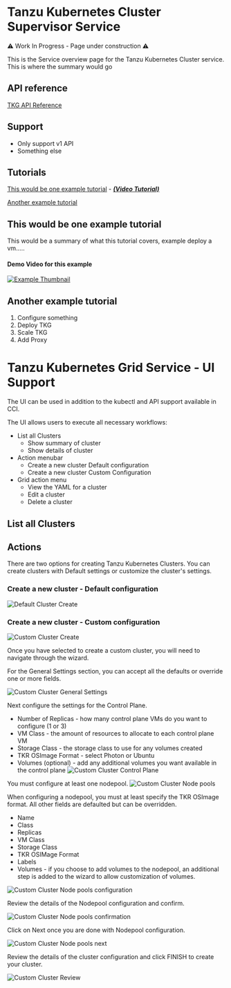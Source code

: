 
# Tanzu Kubernetes Cluster Supervisor Service

⚠️ Work In Progress - Page under construction ⚠️

This is the Service overview page for the Tanzu Kubernetes Cluster service. This is where the summary would go  

## API reference

[TKG API Reference](http://developers.eng.vmware.com/apis/iaas/)

## Support
* Only support v1 API
* Something else


## Tutorials
[This would be one example tutorial](#this-would-be-one-example-tutorial) - [***(Video Tutorial)***](#demo-video-for-this-example)

[Another example tutorial](#another-example-tutorial)


## This would be one example tutorial

This would be a summary of what this tutorial covers, example deploy a vm.....


#### Demo Video for this example

[![Example Thumbnail](source/images/example_thumbnail.PNG "This is an example")](https://www.youtube.com/)

## Another example tutorial
1. Configure something
2. Deploy TKG
3. Scale TKG
4. Add Proxy

# Tanzu Kubernetes Grid Service - UI Support

The UI can be used in addition to the kubectl and API support available in CCI.

The UI allows users to execute all necessary workflows:
- List all Clusters
    - Show summary of cluster
    - Show details of cluster
- Action menubar
    - Create a new cluster Default configuration
    - Create a new cluster Custom Configuration
- Grid action menu
    - View the YAML for a cluster
    - Edit a cluster
    - Delete a cluster

## List all Clusters

## Actions
There are two options for creating Tanzu Kubernetes Clusters. You can create clusters with Default settings or customize the cluster's settings.
### Create a new cluster - Default configuration

![Default Cluster Create](source/images/defaultclustercreate.png "Default Cluster Create")

### Create a new cluster - Custom configuration

![Custom Cluster Create](source/images/customclustercreate.png "Custom Cluster Create")

Once you have selected to create a custom cluster, you will need to navigate through the wizard.

For the General Settings section, you can accept all the defaults or override one or more fields.

![Custom Cluster General Settings](source/images/customgeneralsettings.png "Custom Cluster General Settings")

Next configure the settings for the Control Plane.
- Number of Replicas - how many control plane VMs do you want to configure (1 or 3)
- VM Class - the amount of resources to allocate to each control plane VM
- Storage Class - the storage class to use for any volumes created
- TKR OSImage Format - select Photon or Ubuntu
- Volumes (optional) - add any additional volumes you want available in the control plane
![Custom Cluster Control Plane](source/images/customcontrolplane.png "Custom Control Plane")

You must configure at least one nodepool. 
![Custom Cluster Node pools](source/images/customnodepools.png "Custom Cluster Node pools")

When configuring a nodepool, you must at least specify the TKR OSImage format. All other fields are defaulted but can be overridden.

- Name
- Class
- Replicas
- VM Class
- Storage Class
- TKR OSIMage Format
- Labels
- Volumes - if you choose to add volumes to the nodepool, an additional step is added to the wizard to allow customization of volumes.

![Custom Cluster Node pools configuration](source/images/customnodepoolconfig.png "Custom Cluster Node pools configuration")

Review the details of the Nodepool configuration and confirm.

![Custom Cluster Node pools confirmation](source/images/customnodepoolconfirm.png "Custom Cluster Node pools confirmation")

Click on Next once you are done with Nodepool configuration.

![Custom Cluster Node pools next](source/images/customnodepoolnext.png "Custom Cluster Node pools next")

Review the details of the cluster configuration and click FINISH to create your cluster.

![Custom Cluster Review](source/images/customreview.png "Custom Cluster Review")
